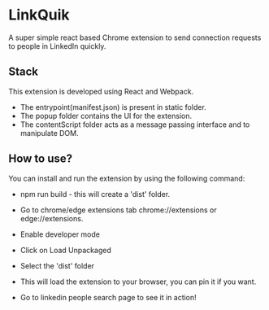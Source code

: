 # LinkQuik

A super simple react based Chrome extension to send connection requests to people in LinkedIn quickly.

## Stack
This extension is developed using React and Webpack.

* The entrypoint(manifest.json) is present in static folder.
* The popup folder contains the UI for the extension.
* The contentScript folder acts as a message passing interface and to manipulate DOM.

## How to use?

You can install and run the extension by using the following command:

* npm run build - this will create a 'dist' folder.
* Go to chrome/edge extensions tab chrome://extensions or edge://extensions.
* Enable developer mode
* Click on Load Unpackaged
* Select the 'dist' folder

* This will load the extension to your browser, you can pin it if you want.
* Go to linkedin people search page to see it in action!